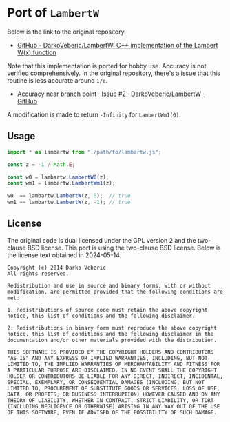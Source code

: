 # Port of `LambertW`
Below is the link to the original repository.

- [GitHub - DarkoVeberic/LambertW: C++ implementation of the Lambert W(x) function](https://github.com/DarkoVeberic/LambertW)

Note that this implementation is ported for hobby use. Accuracy is not verified comprehensively. In the original repository, there's a issue that this routine is less accurate around `1/e`.

- [Accuracy near branch point · Issue #2 · DarkoVeberic/LambertW · GitHub](https://github.com/DarkoVeberic/LambertW/issues/2)

A modification is made to return `-Infinity` for `LambertWm1(0)`.

## Usage
```javascript
import * as lambartw from "./path/to/lambartw.js";

const z = -1 / Math.E;

const w0 = lambartw.LambertW0(z);
const wm1 = lambartw.LambertWm1(z);

w0  == lambartw.LambertW(z, 0);  // true
wm1 == lambartw.LambertW(z, -1); // true
```

## License
The original code is dual licensed under the GPL version 2 and the two-clause BSD license. This port is using the two-clause BSD license. Below is the license text obtained in 2024-05-14.

```
Copyright (c) 2014 Darko Veberic
All rights reserved.

Redistribution and use in source and binary forms, with or without modification, are permitted provided that the following conditions are met:

1. Redistributions of source code must retain the above copyright notice, this list of conditions and the following disclaimer.

2. Redistributions in binary form must reproduce the above copyright notice, this list of conditions and the following disclaimer in the documentation and/or other materials provided with the distribution.

THIS SOFTWARE IS PROVIDED BY THE COPYRIGHT HOLDERS AND CONTRIBUTORS "AS IS" AND ANY EXPRESS OR IMPLIED WARRANTIES, INCLUDING, BUT NOT LIMITED TO, THE IMPLIED WARRANTIES OF MERCHANTABILITY AND FITNESS FOR A PARTICULAR PURPOSE ARE DISCLAIMED. IN NO EVENT SHALL THE COPYRIGHT HOLDER OR CONTRIBUTORS BE LIABLE FOR ANY DIRECT, INDIRECT, INCIDENTAL, SPECIAL, EXEMPLARY, OR CONSEQUENTIAL DAMAGES (INCLUDING, BUT NOT LIMITED TO, PROCUREMENT OF SUBSTITUTE GOODS OR SERVICES; LOSS OF USE, DATA, OR PROFITS; OR BUSINESS INTERRUPTION) HOWEVER CAUSED AND ON ANY THEORY OF LIABILITY, WHETHER IN CONTRACT, STRICT LIABILITY, OR TORT (INCLUDING NEGLIGENCE OR OTHERWISE) ARISING IN ANY WAY OUT OF THE USE OF THIS SOFTWARE, EVEN IF ADVISED OF THE POSSIBILITY OF SUCH DAMAGE.
```
